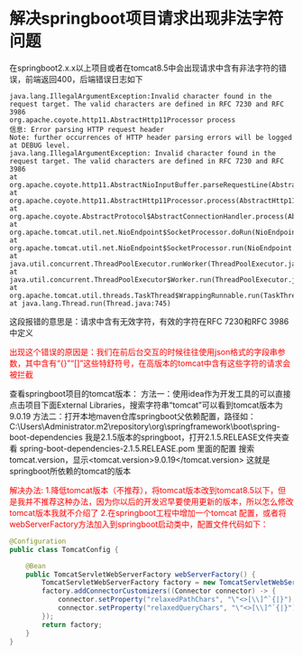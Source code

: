 # 解决springboot项目请求出现非法字符问题
在springboot2.x.x以上项目或者在tomcat8.5中会出现请求中含有非法字符的错误，前端返回400，后端错误日志如下

```
java.lang.IllegalArgumentException:Invalid character found in the request target. The valid characters are defined in RFC 7230 and RFC 3986
org.apache.coyote.http11.AbstractHttp11Processor process
信息: Error parsing HTTP request header
Note: further occurrences of HTTP header parsing errors will be logged at DEBUG level.
java.lang.IllegalArgumentException: Invalid character found in the request target. The valid characters are defined in RFC 7230 and RFC 3986
at org.apache.coyote.http11.AbstractNioInputBuffer.parseRequestLine(AbstractNioInputBuffer.java:283)
at org.apache.coyote.http11.AbstractHttp11Processor.process(AbstractHttp11Processor.java:1017)
at org.apache.coyote.AbstractProtocol$AbstractConnectionHandler.process(AbstractProtocol.java:684)
at org.apache.tomcat.util.net.NioEndpoint$SocketProcessor.doRun(NioEndpoint.java:1524)
at org.apache.tomcat.util.net.NioEndpoint$SocketProcessor.run(NioEndpoint.java:1480)
at java.util.concurrent.ThreadPoolExecutor.runWorker(ThreadPoolExecutor.java:1142)
at java.util.concurrent.ThreadPoolExecutor$Worker.run(ThreadPoolExecutor.java:617)
at org.apache.tomcat.util.threads.TaskThread$WrappingRunnable.run(TaskThread.java:61)
at java.lang.Thread.run(Thread.java:745)
```
这段报错的意思是：请求中含有无效字符，有效的字符在RFC 7230和RFC 3986中定义

<font color="red">
出现这个错误的原因是：我们在前后台交互的时候往往使用json格式的字段串参数，其中含有“{}”“[]”这些特舒符号，在高版本的tomcat中含有这些字符的请求会被拦截
</font>

查看springboot项目的tomcat版本：
方法一：使用idea作为开发工具的可以直接点击项目下面External Libraries，搜索字符串“tomcat”可以看到tomcat版本为9.0.19
方法二：打开本地maven仓库springboot父依赖配置，路径如：C:\Users\Administrator\.m2\repository\org\springframework\boot\spring-boot-dependencies
我是2.1.5版本的springboot，打开2.1.5.RELEASE文件夹查看 spring-boot-dependencies-2.1.5.RELEASE.pom 里面的配置 搜索tomcat.version，显示<tomcat.version>9.0.19</tomcat.version>
这就是springboot所依赖的tomcat的版本


<font color="red">解决办法:  </font>
<font color="red">1.降低tomcat版本（不推荐），将tomcat版本改到tomcat8.5以下，但是我并不推荐这种办法，因为你以后的开发迟早要使用更新的版本，所以怎么修改tomcat版本我就不介绍了  </font>
<font color="red">2.在springboot工程中增加一个tomcat 配置，或者将webServerFactory方法加入到springboot启动类中，配置文件代码如下：</font>


```java
@Configuration
public class TomcatConfig {

    @Bean
    public TomcatServletWebServerFactory webServerFactory() {
        TomcatServletWebServerFactory factory = new TomcatServletWebServerFactory();
        factory.addConnectorCustomizers((Connector connector) -> {
            connector.setProperty("relaxedPathChars", "\"<>[\\]^`{|}");
            connector.setProperty("relaxedQueryChars", "\"<>[\\]^`{|}");
        });
        return factory;
    }
}
```
